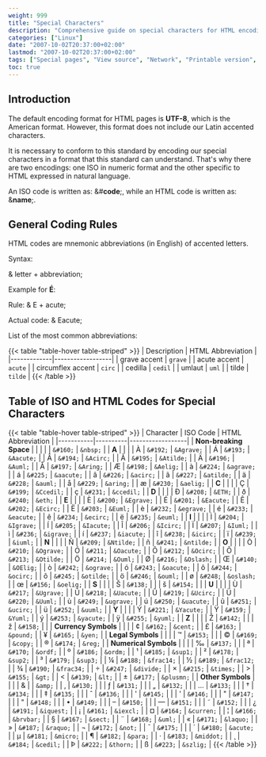 ```yaml
---
weight: 999
title: "Special Characters"
description: "Comprehensive guide on special characters for HTML encoding, including ISO and HTML codes for accented letters and symbols."
categories: ["Linux"]
date: "2007-10-02T20:37:00+02:00"
lastmod: "2007-10-02T20:37:00+02:00"
tags: ["Special pages", "View source", "Network", "Printable version", "cd ~", "Servers", "Development", "Windows", "What links here", "Page information"]
toc: true
---
```


## Introduction

The default encoding format for HTML pages is **UTF-8**, which is the American format. However, this format does not include our Latin accented characters.

It is necessary to conform to this standard by encoding our special characters in a format that this standard can understand. That's why there are two encodings: one ISO in numeric format and the other specific to HTML expressed in natural language.

An ISO code is written as: &amp;#**code**;, while an HTML code is written as: &amp;**name**;.

## General Coding Rules

HTML codes are mnemonic abbreviations (in English) of accented letters.

Syntax: 

&amp; letter + abbreviation;

Example for **É**: 

Rule: &amp; E + acute;

Actual code: &amp; Eacute;

List of the most common abbreviations: 

{{< table "table-hover table-striped" >}}
| Description | HTML Abbreviation |
|-------------|------------------|
| grave accent | `grave` |
| acute accent | `acute` |
| circumflex accent | `circ` |
| cedilla | `cedil` |
| umlaut | `uml` |
| tilde | `tilde` |
{{< /table >}}

## Table of ISO and HTML Codes for Special Characters

{{< table "table-hover table-striped" >}}
| Character | ISO Code | HTML Abbreviation |
|-----------|----------|------------------|
| **Non-breaking Space** |  |  |
|   | `&#160;` | `&nbsp;` |
| **A** |  |  |
| À | `&#192;` | `&Agrave;` |
| Á | `&#193;` | `&Aacute;` |
| Â | `&#194;` | `&Acirc;` |
| Ã | `&#195;` | `&Atilde;` |
| Ä | `&#196;` | `&Auml;` |
| Å | `&#197;` | `&Aring;` |
| Æ | `&#198;` | `&Aelig;` |
| à | `&#224;` | `&agrave;` |
| á | `&#225;` | `&aacute;` |
| â | `&#226;` | `&acirc;` |
| ã | `&#227;` | `&atilde;` |
| ä | `&#228;` | `&auml;` |
| å | `&#229;` | `&aring;` |
| æ | `&#230;` | `&aelig;` |
| **C** |  |  |
| Ç | `&#199;` | `&Ccedil;` |
| ç | `&#231;` | `&ccedil;` |
| **D** |  |  |
| Ð | `&#208;` | `&ETH;` |
| ð | `&#240;` | `&eth;` |
| **E** |  |  |
| È | `&#200;` | `&Egrave;` |
| É | `&#201;` | `&Eacute;` |
| Ê | `&#202;` | `&Ecirc;` |
| Ë | `&#203;` | `&Euml;` |
| è | `&#232;` | `&egrave;` |
| é | `&#233;` | `&eacute;` |
| ê | `&#234;` | `&ecirc;` |
| ë | `&#235;` | `&euml;` |
| **I** |  |  |
| Ì | `&#204;` | `&Igrave;` |
| Í | `&#205;` | `&Iacute;` |
| Î | `&#206;` | `&Icirc;` |
| Ï | `&#207;` | `&Iuml;` |
| ì | `&#236;` | `&igrave;` |
| í | `&#237;` | `&iacute;` |
| î | `&#238;` | `&icirc;` |
| ï | `&#239;` | `&iuml;` |
| **N** |  |  |
| Ñ | `&#209;` | `&Ntilde;` |
| ñ | `&#241;` | `&ntilde;` |
| **O** |  |  |
| Ò | `&#210;` | `&Ograve;` |
| Ó | `&#211;` | `&Oacute;` |
| Ô | `&#212;` | `&Ocirc;` |
| Õ | `&#213;` | `&Otilde;` |
| Ö | `&#214;` | `&Ouml;` |
| Ø | `&#216;` | `&Oslash;` |
| Œ | `&#140;` | `&OElig;` |
| ò | `&#242;` | `&ograve;` |
| ó | `&#243;` | `&oacute;` |
| ô | `&#244;` | `&ocirc;` |
| õ | `&#245;` | `&otilde;` |
| ö | `&#246;` | `&ouml;` |
| ø | `&#248;` | `&oslash;` |
| œ | `&#156;` | `&oelig;` |
| **S** |  |  |
| Š | `&#138;` | |
| š | `&#154;` | |
| **U** |  |  |
| Ù | `&#217;` | `&Ugrave;` |
| Ú | `&#218;` | `&Uacute;` |
| Û | `&#219;` | `&Ucirc;` |
| Ü | `&#220;` | `&Uuml;` |
| ù | `&#249;` | `&ugrave;` |
| ú | `&#250;` | `&uacute;` |
| û | `&#251;` | `&ucirc;` |
| ü | `&#252;` | `&uuml;` |
| **Y** |  |  |
| Ý | `&#221;` | `&Yacute;` |
| Ÿ | `&#159;` | `&Yuml;` |
| ý | `&#253;` | `&yacute;` |
| ÿ | `&#255;` | `&yuml;` |
| **Z** |  |  |
| Ž | `&#142;` | |
| ž | `&#158;` | |
| **Currency Symbols** |  |  |
| ¢ | `&#162;` | `&cent;` |
| £ | `&#163;` | `&pound;` |
| ¥ | `&#165;` | `&yen;` |
| **Legal Symbols** |  |  |
| ™ | `&#153;` | |
| © | `&#169;` | `&copy;` |
| ® | `&#174;` | `&reg;` |
| **Numerical Symbols** |  |  |
| ‰ | `&#137;` | |
| ª | `&#170;` | `&ordf;` |
| º | `&#186;` | `&ordm;` |
| ¹ | `&#185;` | `&sup1;` |
| ² | `&#178;` | `&sup2;` |
| ³ | `&#179;` | `&sup3;` |
| ¼ | `&#188;` | `&frac14;` |
| ½ | `&#189;` | `&frac12;` |
| ¾ | `&#190;` | `&frac34;` |
| ÷ | `&#247;` | `&divide;` |
| × | `&#215;` | `&times;` |
| > | `&#155;` | `&gt;` |
| < | `&#139;` | `&lt;` |
| ± | `&#177;` | `&plusmn;` |
| **Other Symbols** |  |  |
| & | | `&amp;` |
| ‚ | `&#130;` | |
| ƒ | `&#131;` | |
| „ | `&#132;` | |
| … | `&#133;` | |
| † | `&#134;` | |
| ‡ | `&#135;` | |
| ˆ | `&#136;` | |
| ' | `&#145;` | |
| ' | `&#146;` | |
| " | `&#147;` | |
| " | `&#148;` | |
| • | `&#149;` | |
| – | `&#150;` | |
| — | `&#151;` | |
| ˜ | `&#152;` | |
| ¿ | `&#191;` | `&iquest;` |
| ¡ | `&#161;` | `&iexcl;` |
| ¤ | `&#164;` | `&curren;` |
| ¦ | `&#166;` | `&brvbar;` |
| § | `&#167;` | `&sect;` |
| ¨ | `&#168;` | `&uml;` |
| « | `&#171;` | `&laquo;` |
| » | `&#187;` | `&raquo;` |
| ¬ | `&#172;` | `&not;` |
| ¯ | `&#175;` | |
| ´ | `&#180;` | `&acute;` |
| µ | `&#181;` | `&micro;` |
| ¶ | `&#182;` | `&para;` |
| · | `&#183;` | `&middot;` |
| ¸ | `&#184;` | `&cedil;` |
| Þ | `&#222;` | `&thorn;` |
| ß | `&#223;` | `&szlig;` |
{{< /table >}}
